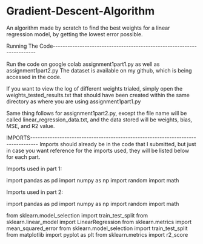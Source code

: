 # Gradient-Descent-Algorithm
An algorithm made by scratch to find the best weights for a linear regression model, by getting the lowest error possible.

Running The Code-----------------------------------------------------------------------

Run the code on google colab assignment1part1.py as well as assignment1part2.py
The dataset is available on my github, which is being accessed in the code.

If you want to view the log of different weights trialed, simply open the 
weights_tested_results.txt that should have been created within the same directory
as where you are using assignment1part1.py

Same thing follows for assignment1part2.py, except the file name will be called
linear_regression_data.txt, and the data stored will be weights, bias, MSE,
and R2 value.

IMPORTS---------------------------------------------------------------------------------
Imports should already be in the code that I submitted, but just in case you want
reference for the imports used, they will be listed below for each part.

Imports used in part 1:

import pandas as pd
import numpy as np
import random
import math

Imports used in part 2:

import pandas as pd
import numpy as np
import random
import math

from sklearn.model_selection import train_test_split
from sklearn.linear_model import LinearRegression
from sklearn.metrics import mean_squared_error
from sklearn.model_selection import train_test_split
from matplotlib import pyplot as plt
from sklearn.metrics import r2_score
